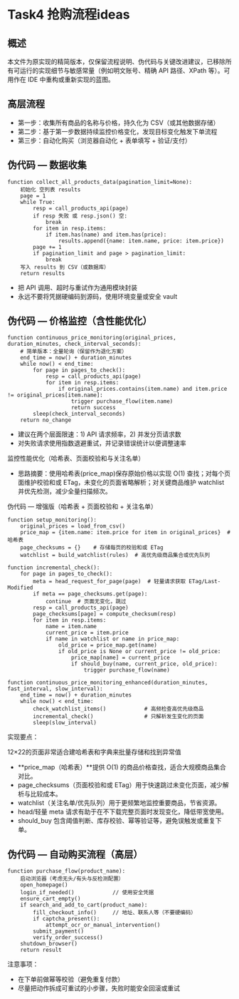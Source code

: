 # Task4 抢购流程ideas

## 概述

本文件为原实现的精简版本，仅保留流程说明、伪代码与关键改进建议，已移除所有可运行的实现细节与敏感常量（例如明文账号、精确 API 路径、XPath 等）。可用作在 IDE 中重构或重新实现的蓝图。

## 高层流程

- 第一步：收集所有商品的名称与价格，持久化为 CSV（或其他数据存储）
- 第二步：基于第一步数据持续监控价格变化，发现目标变化触发下单流程
- 第三步：自动化购买（浏览器自动化 + 表单填写 + 验证/支付）

## 伪代码 — 数据收集

````pseudo
function collect_all_products_data(pagination_limit=None):
    初始化 空列表 results
    page = 1
    while True:
        resp = call_products_api(page)
        if resp 失败 或 resp.json() 空:
            break
        for item in resp.items:
            if item.has(name) and item.has(price):
                results.append({name: item.name, price: item.price})
        page += 1
        if pagination_limit and page > pagination_limit:
            break
    写入 results 到 CSV（或数据库）
    return results
````

- 把 API 调用、超时与重试作为通用模块封装
- 永远不要将凭据硬编码到源码，使用环境变量或安全 vault

## 伪代码 — 价格监控（含性能优化）

````pseudo
function continuous_price_monitoring(original_prices, duration_minutes, check_interval_seconds):
    # 简单版本：全量轮询（保留作为退化方案）
    end_time = now() + duration_minutes
    while now() < end_time:
        for page in pages_to_check():
            resp = call_products_api(page)
            for item in resp.items:
                if original_prices.contains(item.name) and item.price != original_prices[item.name]:
                    trigger purchase_flow(item.name)
                    return success
        sleep(check_interval_seconds)
    return no_change
````

- 建议在两个层面限速：1) API 请求频率，2) 并发分页请求数
- 对失败请求使用指数退避重试，并记录错误统计以便调整速率

监控性能优化（哈希表、页面校验和与关注名单）

- 思路摘要：使用哈希表(price_map)保存原始价格以实现 O(1) 查找；对每个页面维护校验和或 ETag，未变化的页面省略解析；对关键商品维护 watchlist 并优先检测，减少全量扫描频次。

伪代码 — 增强版（哈希表 + 页面校验和 + 关注名单）

````pseudo
function setup_monitoring():
    original_prices = load_from_csv()
    price_map = {item.name: item.price for item in original_prices}  # 哈希表
    page_checksums = {}    # 存储每页的校验和或 ETag
    watchlist = build_watchlist(rules)  # 高优先级商品集合或优先队列

function incremental_check():
    for page in pages_to_check():
        meta = head_request_for_page(page)  # 轻量请求获取 ETag/Last-Modified
        if meta == page_checksums.get(page):
            continue  # 页面无变化，跳过
        resp = call_products_api(page)
        page_checksums[page] = compute_checksum(resp)
        for item in resp.items:
            name = item.name
            current_price = item.price
            if name in watchlist or name in price_map:
                old_price = price_map.get(name)
                if old_price is None or current_price != old_price:
                    price_map[name] = current_price
                    if should_buy(name, current_price, old_price):
                        trigger purchase_flow(name)

function continuous_price_monitoring_enhanced(duration_minutes, fast_interval, slow_interval):
    end_time = now() + duration_minutes
    while now() < end_time:
        check_watchlist_items()            # 高频检查高优先级商品
        incremental_check()                # 只解析发生变化的页面
        sleep(slow_interval)

````

实现要点：

12×22的页面非常适合建哈希表和字典来批量存储和找到异常值

- **price_map（哈希表）**提供 O(1) 的商品价格查找，适合大规模商品集合对比。
- page_checksums（页面校验和或 ETag）用于快速跳过未变化页面，减少解析与比较成本。
- watchlist（关注名单/优先队列）用于更频繁地监控重要商品，节省资源。
- head/轻量 meta 请求有助于在不下载完整页面时发现变化，降低带宽使用。
- should_buy 包含阈值判断、库存校验、幂等验证等，避免误触发或重复下单。

## 伪代码 — 自动购买流程（高层）

````pseudo
function purchase_flow(product_name):
    启动浏览器（考虑无头/有头与反检测配置）
    open_homepage()
    login_if_needed()            // 使用安全凭据
    ensure_cart_empty()
    if search_and_add_to_cart(product_name):
        fill_checkout_info()     // 地址、联系人等（不要硬编码）
        if captcha_present():
            attempt_ocr_or_manual_intervention()
        submit_payment()
        verify_order_success()
    shutdown_browser()
    return result
````

注意事项：

- 在下单前做幂等校验（避免重复付款）
- 尽量把动作拆成可重试的小步骤，失败时能安全回滚或重试
